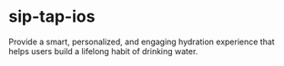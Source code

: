 # sip-tap-ios
Provide a smart, personalized, and engaging hydration experience that helps users build a lifelong habit of drinking water.

